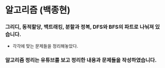 # 알고리즘 (백종현)
### 그리디, 동적할당, 백트래킹, 분할과 정복, DFS와 BFS의 파트로 나눠져 있습니다.
- 각각에 맞는 문제들을 정리해놓았다.
### 알고리즘 정리는 유튜브를 보고 정리한 내용과 문제들을 작성하였습니다.
